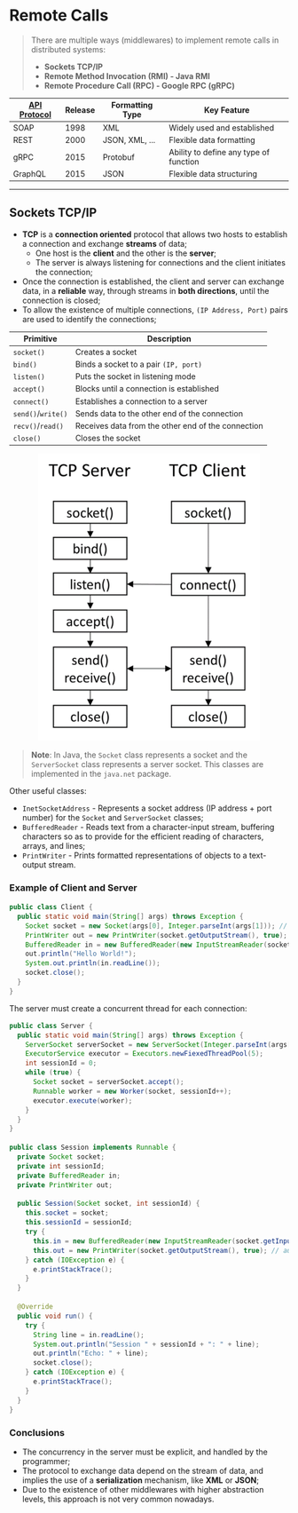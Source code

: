 # Remote Calls

> There are multiple ways (middlewares) to implement remote calls in distributed systems:
>
> * **Sockets TCP/IP**
> * **Remote Method Invocation (RMI) - Java RMI**
> * **Remote Procedure Call (RPC) - Google RPC (gRPC)**

| [API Protocol](https://www.mertech.com/blog/know-your-api-protocols) | Release | Formatting Type | Key Feature                            |
| -------------------------------------------------------------------- | ------- | --------------- | -------------------------------------- |
| SOAP                                                                 | 1998    | XML             | Widely used and established            |
| REST                                                                 | 2000    | JSON, XML, ...  | Flexible data formatting               |
| gRPC                                                                 | 2015    | Protobuf        | Ability to define any type of function |
| GraphQL                                                              | 2015    | JSON            | Flexible data structuring              |

---

## Sockets TCP/IP

* **TCP** is a **connection oriented** protocol that allows two hosts to establish a connection and exchange **streams** of data;
  * One host is the **client** and the other is the **server**;
  * The server is always listening for connections and the client initiates the connection;
* Once the connection is established, the client and server can exchange data, in a **reliable** way, through streams in **both directions**, until the connection is closed;
* To allow the existence of multiple connections, `(IP Address, Port)` pairs are used to identify the connections;

| Primitive          | Description                                        |
| ------------------ | -------------------------------------------------- |
| `socket()`         | Creates a socket                                   |
| `bind()`           | Binds a socket to a pair `(IP, port)`              |
| `listen()`         | Puts the socket in listening mode                  |
| `accept()`         | Blocks until a connection is established           |
| `connect()`        | Establishes a connection to a server               |
| `send()`/`write()` | Sends data to the other end of the connection      |
| `recv()`/`read()`  | Receives data from the other end of the connection |
| `close()`          | Closes the socket                                  |

<p align="center">
    <img src="docs/sockets.png" width="400" alt="TCP Connection"/>
</p>

> **Note**: In Java, the `Socket` class represents a socket and the `ServerSocket` class represents a server socket. This classes are implemented in the `java.net` package.

Other useful classes:

* `InetSocketAddress` - Represents a socket address (IP address + port number) for the `Socket` and `ServerSocket` classes;
* `BufferedReader` - Reads text from a character-input stream, buffering characters so as to provide for the efficient reading of characters, arrays, and lines;
* `PrintWriter` - Prints formatted representations of objects to a text-output stream.

### Example of Client and Server

```java
public class Client {
  public static void main(String[] args) throws Exception {
    Socket socket = new Socket(args[0], Integer.parseInt(args[1])); // IP server, port
    PrintWriter out = new PrintWriter(socket.getOutputStream(), true); // autoFlush
    BufferedReader in = new BufferedReader(new InputStreamReader(socket.getInputStream()));
    out.println("Hello World!");
    System.out.println(in.readLine());
    socket.close();
  }
}
```	

The server must create a concurrent thread for each connection:

```java
public class Server {
  public static void main(String[] args) throws Exception {
    ServerSocket serverSocket = new ServerSocket(Integer.parseInt(args[0])); // port
    ExecutorService executor = Executors.newFiexedThreadPool(5);
    int sessionId = 0;
    while (true) {
      Socket socket = serverSocket.accept();
      Runnable worker = new Worker(socket, sessionId++);
      executor.execute(worker);
    }
  }
}

public class Session implements Runnable {
  private Socket socket;
  private int sessionId;
  private BufferedReader in;
  private PrintWriter out;

  public Session(Socket socket, int sessionId) {
    this.socket = socket;
    this.sessionId = sessionId;
    try {
      this.in = new BufferedReader(new InputStreamReader(socket.getInputStream()));
      this.out = new PrintWriter(socket.getOutputStream(), true); // autoFlush
    } catch (IOException e) {
      e.printStackTrace();
    }
  }

  @Override
  public void run() {
    try {
      String line = in.readLine();
      System.out.println("Session " + sessionId + ": " + line);
      out.println("Echo: " + line);
      socket.close();
    } catch (IOException e) {
      e.printStackTrace();
    }
  }
}
```

### Conclusions

* The concurrency in the server must be explicit, and handled by the programmer;
* The protocol to exchange data depend on the stream of data, and implies the use of a **serialization** mechanism, like **XML** or **JSON**;
* Due to the existence of other middlewares with higher abstraction levels, this approach is not very common nowadays.